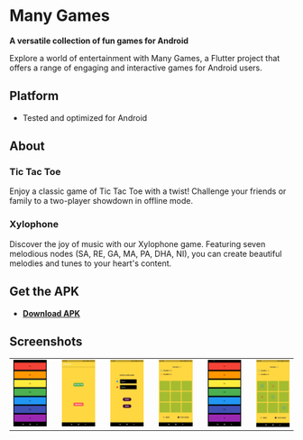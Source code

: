 # Many Games

**A versatile collection of fun games for Android**

Explore a world of entertainment with Many Games, a Flutter project that offers a range of engaging and interactive games for Android users.

## Platform

- Tested and optimized for Android

## About

### Tic Tac Toe

Enjoy a classic game of Tic Tac Toe with a twist! Challenge your friends or family to a two-player showdown in offline mode.

### Xylophone

Discover the joy of music with our Xylophone game. Featuring seven melodious nodes (SA, RE, GA, MA, PA, DHA, NI), you can create beautiful melodies and tunes to your heart's content.

## Get the APK

- **[Download APK](https://drive.google.com/file/d/1dxooN29NDlHZgFGzAv8jqmmlXs1PDns2/view?usp=sharing)**

## Screenshots 
<table>
  <tr>
    <td>
      <img src="Screenshots/1.jpg" width="200">
    </td>
    <td style="padding-left: 20px;">
      <img src="Screenshots/2.jpg" width="200">
    </td>
    <td style="padding-left: 20px;">
      <img src="Screenshots/3.jpg" width="200">
    </td>
    <td style="padding-left: 20px;">
      <img src="Screenshots/4.jpg" width="200">
    </td>
    <td style="padding-left: 20px;">
      <img src="Screenshots/5.jpg" width="200">
    </td>
    <td style="padding-left: 20px;">
      <img src="Screenshots/6.jpg" width="200">
    </td>
  </tr>
</table>
